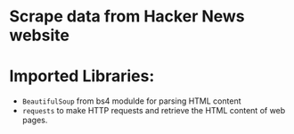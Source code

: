 # Scrape data from Hacker News website

# Imported Libraries:

- `BeautifulSoup` from bs4 modulde for parsing HTML content
- `requests` to make HTTP requests and retrieve the HTML content of web pages.

